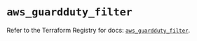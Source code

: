 # `aws_guardduty_filter`

Refer to the Terraform Registry for docs: [`aws_guardduty_filter`](https://registry.terraform.io/providers/hashicorp/aws/6.0.0/docs/resources/guardduty_filter).

